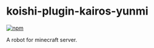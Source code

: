 # koishi-plugin-kairos-yunmi

[![npm](https://img.shields.io/npm/v/koishi-plugin-kairos-yunmi?style=flat-square)](https://www.npmjs.com/package/koishi-plugin-kairos-yunmi)

A robot for minecraft server.
